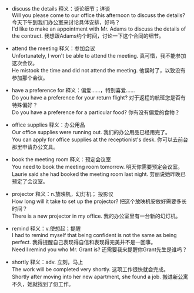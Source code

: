 * discuss the details 释义：谈论细节；详谈  
Will you please come to our office this afternoon to discuss the details? 今天下午到我们办公室来讨论具体安排，好吗？   
I'd like to make an appointment with Mr. Adams to discuss the details of the contract. 我想跟Adams约个时间，讨论一下这个合同的细节。  

* attend the meeting 释义：参加会议  
Unfortunately, I won't be able to attend the meeting. 真可惜，我不能参加这次会议。  
He mistook the time and did not attend the meeting. 他误时了，以致没有参加那个会议。  

* have a preference for 释义：偏爱......，特别喜爱......  
Do you have a preference for your return flight? 对于返程的航班您是否有特殊偏好？  
Do you have a preference for a particular food? 你有没有偏爱的食物？  

* office supplies 释义：办公用品  
Our office supplies were running out. 我们的办公用品已经用完了。  
You can apply for office supplies at the receptionist's desk. 你可以去前台那里申请办公文具。  

* book the meeting room 释义：预定会议室  
You need to book the meeting room tomorrow. 明天你需要预定会议室。  
Laurie said she had booked the meeting room last night. 劳丽说她昨晚已预定了会议室。  

* projector 释义：n.放映机，幻灯机； 投影仪  
How long will it take to set up the projector? 把这个放映机安放好需要多长时间？  
There is a new projector in my office. 我的办公室里有一台新的幻灯机。  

* remind 释义：v.使想起；提醒  
I had to remind myself that being confident is not the same as being perfect. 我得提醒自己表现得自信和表现得完美并不是一回事。  
Need I remind you who Mr. Grant is? 还需要我来提醒你Grant先生是谁吗？  

* shortly 释义：adv. 立刻，马上  
The work will be completed very shortly. 这项工作很快就会完成。  
Shortly after moving into her new apartment, she found a job. 搬进新公寓不久，她就找到了份工作。  
